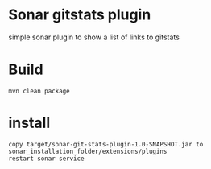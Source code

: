 # Sonar gitstats plugin
simple sonar plugin to show a list of links to gitstats

# Build
    mvn clean package

# install
    copy target/sonar-git-stats-plugin-1.0-SNAPSHOT.jar to sonar_installation_folder/extensions/plugins
    restart sonar service